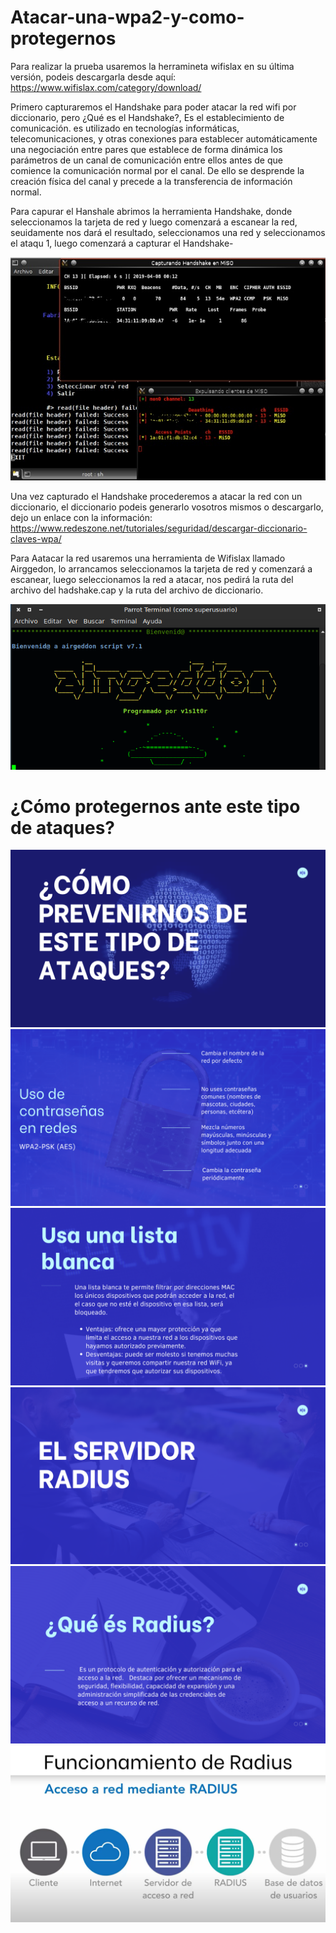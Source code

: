 # Atacar-una-wpa2-y-como-protegernos
Para realizar la prueba usaremos la herramineta wifislax en su última versión, podeis descargarla desde aquí: https://www.wifislax.com/category/download/


Primero capturaremos el Handshake para poder atacar la red wifi por diccionario, pero ¿Qué es el Handshake?, Es el establecimiento de comunicación. es utilizado en tecnologías informáticas, telecomunicaciones, y otras conexiones para establecer automáticamente una negociación entre pares que establece de forma dinámica los parámetros de un canal de comunicación entre ellos antes de que comience la comunicación normal por el canal. De ello se desprende la creación física del canal y precede a la transferencia de información normal.


Para capurar el Hanshale abrimos la herramienta Handshake, donde seleccionamos la tarjeta de red y luego comenzará a escanear la red, seuidamente nos dará el resultado, seleccionamos una red y seleccionamos el ataqu 1, luego comenzará a capturar el Handshake-

![captura1](https://raw.githubusercontent.com/antonioherediia/Atacar-una-wpa2-y-como-protegernos/98d0dccf67c45914b23d63286468c038b54156ab/hackear-redes-wpa2-3.jpg)

Una vez capturado el Handshake procederemos a atacar la red con un diccionario, el diccionario podeis generarlo vosotros mismos o descargarlo, dejo un enlace con la información: https://www.redeszone.net/tutoriales/seguridad/descargar-diccionario-claves-wpa/

Para Aatacar la red usaremos una herramienta de Wifislax llamado Airggedon, lo arrancamos seleccionamos la tarjeta de red y comenzará a escanear, luego seleccionamos la red a atacar, nos pedirá la ruta del archivo del hadshake.cap y la ruta del archivo de diccionario.


![captura2](https://github.com/antonioherediia/Atacar-una-wpa2-y-como-protegernos/blob/main/airgeddon-intro.png?raw=true)

# ¿Cómo protegernos ante este tipo de ataques?

![captura2](https://github.com/antonioherediia/Atacar-una-wpa2-y-como-protegernos/blob/main/1.png?raw=true)
![captura2](https://github.com/antonioherediia/Atacar-una-wpa2-y-como-protegernos/blob/main/2.png?raw=true)
![captura2](https://github.com/antonioherediia/Atacar-una-wpa2-y-como-protegernos/blob/main/3.png?raw=true)
![captura2](https://github.com/antonioherediia/Atacar-una-wpa2-y-como-protegernos/blob/main/4.png?raw=true)
![captura2](https://github.com/antonioherediia/Atacar-una-wpa2-y-como-protegernos/blob/main/5.png?raw=true)
![captura2](https://github.com/antonioherediia/Atacar-una-wpa2-y-como-protegernos/blob/main/6.png?raw=true)
